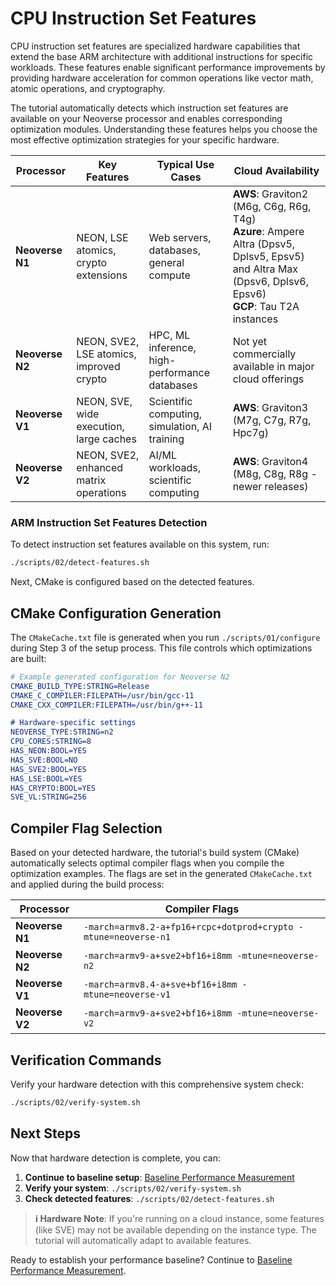 # CPU Instruction Set Features

CPU instruction set features are specialized hardware capabilities that extend the base ARM architecture with additional instructions for specific workloads. These features enable significant performance improvements by providing hardware acceleration for common operations like vector math, atomic operations, and cryptography.

The tutorial automatically detects which instruction set features are available on your Neoverse processor and enables corresponding optimization modules. Understanding these features helps you choose the most effective optimization strategies for your specific hardware.

| Processor | Key Features | Typical Use Cases | Cloud Availability |
|-----------|--------------|-------------------|-------------------|
| **Neoverse N1** | NEON, LSE atomics, crypto extensions | Web servers, databases, general compute | **AWS**: Graviton2 (M6g, C6g, R6g, T4g)<br>**Azure**: Ampere Altra (Dpsv5, Dplsv5, Epsv5) and Altra Max (Dpsv6, Dplsv6, Epsv6)<br>**GCP**: Tau T2A instances |
| **Neoverse N2** | NEON, SVE2, LSE atomics, improved crypto | HPC, ML inference, high-performance databases | Not yet commercially available in major cloud offerings |
| **Neoverse V1** | NEON, SVE, wide execution, large caches | Scientific computing, simulation, AI training | **AWS**: Graviton3 (M7g, C7g, R7g, Hpc7g) |
| **Neoverse V2** | NEON, SVE2, enhanced matrix operations | AI/ML workloads, scientific computing | **AWS**: Graviton4 (M8g, C8g, R8g - newer releases) |

### ARM Instruction Set Features Detection

To detect instruction set features available on this system, run: 
```bash
./scripts/02/detect-features.sh
```
Next, CMake is configured based on the detected features. 

## CMake Configuration Generation

The `CMakeCache.txt` file is generated when you run `./scripts/01/configure` during Step 3 of the setup process. This file controls which optimizations are built:

```cmake
# Example generated configuration for Neoverse N2
CMAKE_BUILD_TYPE:STRING=Release
CMAKE_C_COMPILER:FILEPATH=/usr/bin/gcc-11
CMAKE_CXX_COMPILER:FILEPATH=/usr/bin/g++-11

# Hardware-specific settings
NEOVERSE_TYPE:STRING=n2
CPU_CORES:STRING=8
HAS_NEON:BOOL=YES
HAS_SVE:BOOL=NO
HAS_SVE2:BOOL=YES
HAS_LSE:BOOL=YES
HAS_CRYPTO:BOOL=YES
SVE_VL:STRING=256
```

## Compiler Flag Selection

Based on your detected hardware, the tutorial's build system (CMake) automatically selects optimal compiler flags when you compile the optimization examples. The flags are set in the generated `CMakeCache.txt` and applied during the build process:

| Processor | Compiler Flags |
|-----------|----------------|
| **Neoverse N1** | `-march=armv8.2-a+fp16+rcpc+dotprod+crypto -mtune=neoverse-n1` |
| **Neoverse N2** | `-march=armv9-a+sve2+bf16+i8mm -mtune=neoverse-n2` |
| **Neoverse V1** | `-march=armv8.4-a+sve+bf16+i8mm -mtune=neoverse-v1` |
| **Neoverse V2** | `-march=armv9-a+sve2+bf16+i8mm -mtune=neoverse-v2` |

## Verification Commands

Verify your hardware detection with this comprehensive system check:

```bash
./scripts/02/verify-system.sh
```

## Next Steps

Now that hardware detection is complete, you can:

1. **Continue to baseline setup**: [Baseline Performance Measurement](./03-baseline.md)
2. **Verify your system**: `./scripts/02/verify-system.sh`
3. **Check detected features**: `./scripts/02/detect-features.sh`

> **ℹ️ Hardware Note**: If you're running on a cloud instance, some features (like SVE) may not be available depending on the instance type. The tutorial will automatically adapt to available features.

Ready to establish your performance baseline? Continue to [Baseline Performance Measurement](./03-baseline.md).
